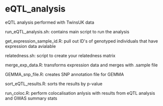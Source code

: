 # eQTL_analysis
eQTL analysis performed with TwinsUK data

run_eQTL_analysis.sh: contains main script to run the analysis


get_expression_sample_id.R: pull out ID's of genotyped individuals that have expression data avialable


relatedness.sh: script to create your relatedness matrix


merge_exp_data.R: transforms expression data and merges with .sample file 


GEMMA_snp_file.R: creates SNP annotation file for GEMMA


sort_eQTL_results.R: sorts the results by p-value


run_coloc.R: perform colocalisation anlysis with results from eQTL analysis and GWAS summary stats
